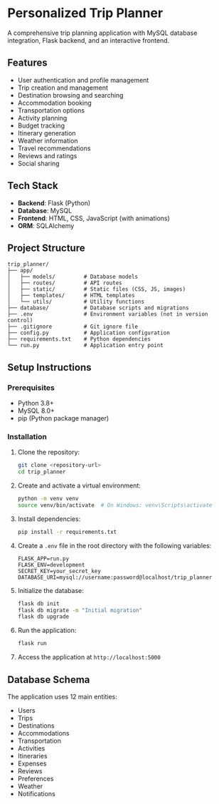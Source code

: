 # **Personalized Trip Planner**  

A comprehensive trip planning application with MySQL database integration, Flask backend, and an interactive frontend.  

## **Features**  

- User authentication and profile management  
- Trip creation and management  
- Destination browsing and searching  
- Accommodation booking  
- Transportation options  
- Activity planning  
- Budget tracking  
- Itinerary generation  
- Weather information  
- Travel recommendations  
- Reviews and ratings  
- Social sharing  

## **Tech Stack**  

- **Backend**: Flask (Python)  
- **Database**: MySQL  
- **Frontend**: HTML, CSS, JavaScript (with animations)  
- **ORM**: SQLAlchemy  

## **Project Structure**  

```
trip_planner/
├── app/
│   ├── models/         # Database models
│   ├── routes/         # API routes
│   ├── static/         # Static files (CSS, JS, images)
│   ├── templates/      # HTML templates
│   └── utils/          # Utility functions
├── database/           # Database scripts and migrations
├── .env                # Environment variables (not in version control)
├── .gitignore          # Git ignore file
├── config.py           # Application configuration
├── requirements.txt    # Python dependencies
└── run.py              # Application entry point
```

## **Setup Instructions**  

### **Prerequisites**  

- Python 3.8+  
- MySQL 8.0+  
- pip (Python package manager)  

### **Installation**  

1. Clone the repository:  
   ```sh
   git clone <repository-url>
   cd trip_planner
   ```

2. Create and activate a virtual environment:  
   ```sh
   python -m venv venv
   source venv/bin/activate  # On Windows: venv\Scripts\activate
   ```

3. Install dependencies:  
   ```sh
   pip install -r requirements.txt
   ```

4. Create a `.env` file in the root directory with the following variables:  
   ```
   FLASK_APP=run.py
   FLASK_ENV=development
   SECRET_KEY=your_secret_key
   DATABASE_URI=mysql://username:password@localhost/trip_planner
   ```

5. Initialize the database:  
   ```sh
   flask db init
   flask db migrate -m "Initial migration"
   flask db upgrade
   ```

6. Run the application:  
   ```sh
   flask run
   ```

7. Access the application at `http://localhost:5000`  

## **Database Schema**  

The application uses 12 main entities:  
- Users  
- Trips  
- Destinations  
- Accommodations  
- Transportation  
- Activities  
- Itineraries  
- Expenses  
- Reviews  
- Preferences  
- Weather  
- Notifications  

